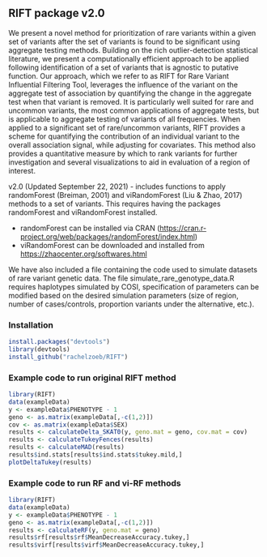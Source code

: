 
## RIFT package v2.0

We present a novel method for prioritization of rare variants within a
given set of variants after the set of variants is found to be
significant using aggregate testing methods. Building on the rich
outlier-detection statistical literature, we present a computationally
efficient approach to be applied following identification of a set of
variants that is agnostic to putative function. Our approach, which we
refer to as RIFT for Rare Variant Influential Filtering Tool, leverages
the influence of the variant on the aggregate test of association by
quantifying the change in the aggregate test when that variant is
removed. It is particularly well suited for rare and uncommon variants,
the most common applications of aggregate tests, but is applicable to
aggregate testing of variants of all frequencies. When applied to a
significant set of rare/uncommon variants, RIFT provides a scheme for
quantifying the contribution of an individual variant to the overall
association signal, while adjusting for covariates. This method also
provides a quantitative measure by which to rank variants for further
investigation and several visualizations to aid in evaluation of a
region of interest.

v2.0 (Updated September 22, 2021) - includes functions to apply randomForest (Breiman, 2001) and viRandomForest (Liu & Zhao, 2017) methods to a set of variants.  This requires having the packages randomForest and viRandomForest installed.  

* randomForest can be installed via CRAN (https://cran.r-project.org/web/packages/randomForest/index.html)
* viRandomForest can be downloaded and installed from https://zhaocenter.org/softwares.html

We have also included a file containing the code used to simulate datasets of rare variant genetic data.  The file simulate_rare_genotype_data.R requires haplotypes simulated by COSI, specification of parameters can be modified based on the desired simulation parameters (size of region, number of cases/controls, proportion variants under the alternative, etc.).  

### Installation

``` r
install.packages("devtools")
library(devtools)
install_github("rachelzoeb/RIFT")
```

### Example code to run original RIFT method

``` r
library(RIFT)
data(exampleData)
y <- exampleData$PHENOTYPE - 1
geno <- as.matrix(exampleData[,-c(1,2)])
cov <- as.matrix(exampleData$SEX)
results <- calculateDelta_SKAT0(y, geno.mat = geno, cov.mat = cov)
results <- calculateTukeyFences(results)
results <- calculateMAD(results)
results$ind.stats[results$ind.stats$tukey.mild,]
plotDeltaTukey(results)
```

### Example code to run RF and vi-RF methods

``` r
library(RIFT)
data(exampleData)
y <- exampleData$PHENOTYPE - 1
geno <- as.matrix(exampleData[,-c(1,2)])
results <- calculateRF(y, geno.mat = geno)
results$rf[results$rf$MeanDecreaseAccuracy.tukey,]
results$virf[results$virf$MeanDecreaseAccuracy.tukey,]
```

